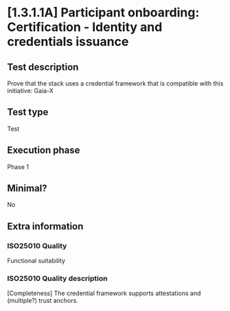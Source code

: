 
# [1.3.1.1A] Participant onboarding: Certification - Identity and credentials issuance
 
## Test description
Prove that the stack uses a credential framework that is compatible with this initiative: Gaia-X
 
## Test type
Test
 
## Execution phase
Phase 1
 
## Minimal?
No
 
## Extra information
### ISO25010 Quality
Functional suitability
### ISO25010 Quality description
[Completeness] The credential framework supports attestations and (multiple?) trust anchors.
    